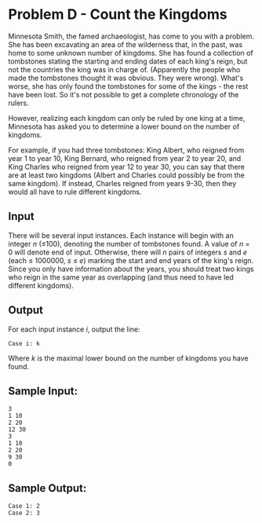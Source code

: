 # Problem D - Count the Kingdoms
Minnesota Smith, the famed archaeologist, has come to you with a problem.  She has been excavating an area of the wilderness that, in the past, was home to some unknown number of kingdoms.  She has found a collection of tombstones stating the starting and ending dates of each king's reign, but not the countries the king was in charge of. (Apparently the people who made the tombstones thought it was obvious.  They were wrong).  What's worse, she has only found the tombstones for some of the kings - the rest have been lost.  So it's not possible to get a complete chronology of the rulers.

However, realizing each kingdom can only be ruled by one king at a time, Minnesota has asked you to determine a lower bound on the number of kingdoms.

For example, if you had three tombstones: King Albert, who reigned from year 1 to year 10, King Bernard, who reigned from year 2 to year 20, and King Charles who reigned from year 12 to year 30, you can say that there are at least two kingdoms (Albert and Charles could possibly be from the same kingdom).  If instead, Charles reigned from years 9-30, then they would all have to rule different kingdoms.

## Input
There will be several input instances.  Each instance will begin with an integer *n* (≤100), denoting the number of tombstones found.  A value of *n* = 0 will denote end of input.  Otherwise, there will *n* pairs of integers *s* and *e* (each ≤ 1000000, *s* ≤ *e*) marking the start and end years of the king's reign.  Since you only have information about the years, you should treat two kings who reign in the same year as overlapping (and thus need to have led different kingdoms).

## Output
For each input instance *i*, output the line:

```
Case i: k
```

Where *k* is the maximal lower bound on the number of kingdoms you have found.

## Sample Input:
```
3 
1 10
2 20
12 30
3 
1 10
2 20
9 30
0
```

## Sample Output:
```
Case 1: 2
Case 2: 3
```